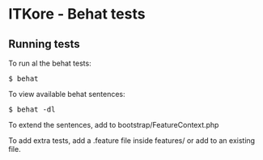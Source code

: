 # ITKore - Behat tests

## Running tests

To run al the behat tests:
<pre>
$ behat
</pre>

To view available behat sentences:
<pre>
$ behat -dl
</pre>

To extend the sentences, add to bootstrap/FeatureContext.php

To add extra tests, add a .feature file inside features/ or add to an existing file.